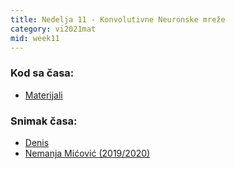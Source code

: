 ```yaml
---
title: Nedelja 11 - Konvolutivne Neuronske mreže
category: vi2021mat
mid: week11
---
```


### Kod sa časa:

- <a target="_blank" href="https://github.com/matfvi/vi/tree/master/2021.2022/11_konvolutivne_mreze">Materijali</a>

### Snimak časa:
  - <a target="_blank" href="https://youtu.be/hOknFMK_FYU">Denis</a>
  - <a target="_blank" href="https://www.youtube.com/watch?v=L4r5gZfBgkY&ab_channel=MatfVI">Nemanja Mićović (2019/2020)</a>
